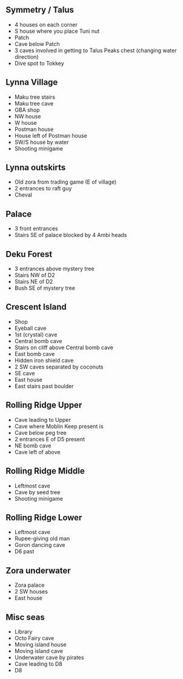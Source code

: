 ## Symmetry / Talus
- 4 houses on each corner
- S house where you place Tuni nut
- Patch
- Cave below Patch
- 3 caves involved in getting to Talus Peaks chest (changing water direction)
- Dive spot to Tokkey

## Lynna Village
- Maku tree stairs
- Maku tree cave
- GBA shop
- NW house
- W house
- Postman house
- House left of Postman house
- SW/S house by water
- Shooting minigame

## Lynna outskirts
- Old zora from trading game (E of village)
- 2 entrances to raft guy
- Cheval

## Palace
- 3 front entrances
- Stairs SE of palace blocked by 4 Ambi heads

## Deku Forest
- 3 entrances above mystery tree
- Stairs NW of D2
- Stairs NE of D2
- Bush SE of mystery tree

## Crescent Island
- Shop
- Eyeball cave
- 1st (crystal) cave
- Central bomb cave
- Stairs on cliff above Central bomb cave
- East bomb cave
- Hidden iron shield cave
- 2 SW caves separated by coconuts
- SE cave
- East house
- East stairs past boulder

## Rolling Ridge Upper
- Cave leading to Upper
- Cave where Moblin Keep present is
- Cave below peg tree
- 2 entrances E of D5 present
- NE bomb cave
- Cave left of above

## Rolling Ridge Middle
- Leftmost cave
- Cave by seed tree
- Shooting minigame

## Rolling Ridge Lower
- Leftmost cave
- Rupee-giving old man
- Goron dancing cave
- D6 past

## Zora underwater
- Zora palace
- 2 SW houses
- East house

## Misc seas
- Library
- Octo Fairy cave
- Moving island house
- Moving island cave
- Underwater cave by pirates
- Cave leading to D8
- D8